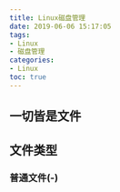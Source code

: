 ```yaml
---
title: Linux磁盘管理
date: 2019-06-06 15:17:05
tags:
- Linux
- 磁盘管理
categories:
- Linux
toc: true
---
```


## 一切皆是文件
## 文件类型
### 普通文件(-)